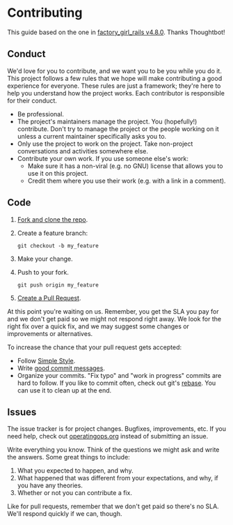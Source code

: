 # Contributing

This guide based on the one in [factory_girl_rails v4.8.0][source]. Thanks Thoughtbot!

## Conduct

We'd love for you to contribute, and we want you to be you while you do it. This project follows a few rules that we hope will make contributing a good experience for everyone. These rules are just a framework; they're here to help you understand how the project works. Each contributor is responsible for their conduct.

* Be professional.
* The project's maintainers manage the project. You (hopefully!) contribute. Don't try to manage the project or the people working on it unless a current maintainer specifically asks you to.
* Only use the project to work on the project. Take non-project conversations and activities somewhere else.
* Contribute your own work. If you use someone else's work:
  * Make sure it has a non-viral (e.g. no GNU) license that allows you to use it on this project.
  * Credit them where you use their work (e.g. with a link in a comment).

## Code

1. [Fork and clone the repo][fork].

1. Create a feature branch:

   ```shell
   git checkout -b my_feature
   ```

1. Make your change.

1. Push to your fork.

   ```shell
   git push origin my_feature
   ```

1. [Create a Pull Request][pr].

At this point you're waiting on us. Remember, you get the SLA you pay for and we don't get paid so we might not respond
right away. We look for the right fix over a quick fix, and we may suggest some changes or improvements or alternatives.

To increase the chance that your pull request gets accepted:

* Follow [Simple Style][style].
* Write [good commit messages][commits].
* Organize your commits. "Fix typo" and "work in progress" commits are hard to follow. If you like to commit often, check out git's [rebase][rebase]. You can use it to clean up at the end.

## Issues

The issue tracker is for project changes. Bugfixes, improvements, etc. If you need help, check out
[operatingops.org][home] instead of submitting an issue.

Write everything you know. Think of the questions we might ask and write the answers. Some great things to include:

  1. What you expected to happen, and why.
  2. What happened that was different from your expectations, and why, if you have any theories.
  3. Whether or not you can contribute a fix.

Like for pull requests, remember that we don't get paid so there's no SLA. We'll respond quickly if we can, though.

[conduct]: https://www.ubuntu.com/about/about-ubuntu/conduct
[commits]: http://tbaggery.com/2008/04/19/a-note-about-git-commit-messages.html
[fork]: https://help.github.com/articles/fork-a-repo/
[home]: https://operatingops.org
[pr]: https://help.github.com/articles/creating-a-pull-request/
[rebase]: https://help.github.com/articles/about-git-rebase/
[source]: https://github.com/thoughtbot/factory_girl_rails/blob/v4.8.0/CONTRIBUTING.md
[style]: https://github.com/operatingops/simple_style/blob/v0.2.0/SIMPLE_STYLE.md
